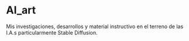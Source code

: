 # AI_art
Mis investigaciones, desarrollos y material instructivo en el terreno de las I.A.s particularmente Stable Diffusion.
